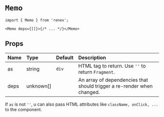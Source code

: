 # `Memo`

```TSX
import { Memo } from 'renex';

<Memo deps={[]}>{/* ... */}</Memo>
```

## Props

| Name | Type | Default | Description 
| :--- | :--- | :------ | :----------
| as | string | `div` | HTML tag to return. Use `''` to return `Fragment`.
| deps | unknown[] |  | An array of dependencies that should trigger a re-render when changed.


If `as` is not `''`, u can also pass HTML attributes like `className, onClick, ...` to the component.